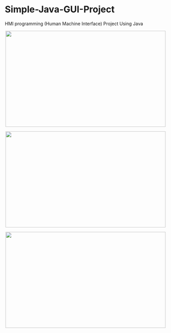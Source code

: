 # Simple-Java-GUI-Project
HMI programming (Human Machine Interface) Project Using Java 

<p align="center">
  <img width="500" height="300" src="https://user-images.githubusercontent.com/47057759/106001264-076c9800-60b0-11eb-9a39-4d119e11ad10.png">
</p>


<p align="center">
  <img width="500" height="300" src="https://user-images.githubusercontent.com/47057759/106001375-29feb100-60b0-11eb-93de-25639dba0965.png">
</p>

<p align="center">
  <img width="500" height="300" src="https://user-images.githubusercontent.com/47057759/106001634-7b0ea500-60b0-11eb-868f-e077e0084691.png">
</p>
